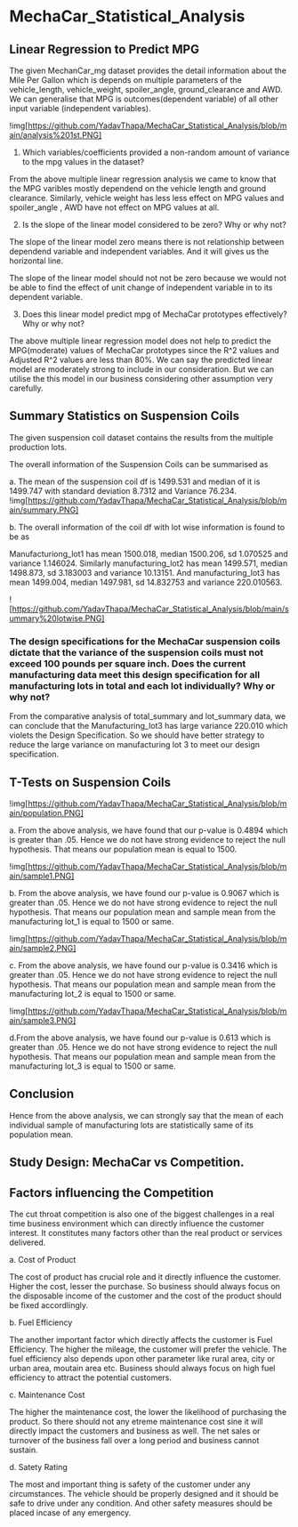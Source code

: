 # MechaCar_Statistical_Analysis
## Linear Regression to Predict MPG
The given MechanCar_mg dataset provides the detail information about the Mile Per Gallon which is depends on multiple parameters of the vehicle_length, vehicle_weight, spoiler_angle, ground_clearance and AWD. We can generalise that MPG is outcomes(dependent variable) of all other input variable (independent variables).

!img[https://github.com/YadavThapa/MechaCar_Statistical_Analysis/blob/main/analysis%201st.PNG]

1. Which variables/coefficients provided a non-random amount of variance to the mpg values in the dataset?

From the above multiple linear regression analysis we came to know that the MPG varibles mostly dependend on the vehicle length and ground clearance.
Similarly, vehicle weight has less less effect on MPG values and spoiler_angle , AWD have not effect on MPG values at all.

2. Is the slope of the linear model considered to be zero? Why or why not?

The slope of the linear model zero means there is not relationship between dependend variable and independent variables. And it will gives us the horizontal line.

The slope of the linear model should not not be zero because we would not be able to find the effect of unit change of independent variable in to its dependent variable. 


3. Does this linear model predict mpg of MechaCar prototypes effectively? Why or why not?

The above multiple linear regression model does not help to predict the MPG(moderate) values of MechaCar prototypes since the R^2 values and Adjusted R^2 values are less than 80%. We can say the predicted linear model are moderately strong to include in our consideration. But we can utilise the this model in our business considering other assumption very carefully.

## Summary Statistics on Suspension Coils

The given suspension coil dataset contains the results from the multiple production lots. 

The overall information of the Suspension Coils can be summarised as

a. The mean of the suspension coil df is 1499.531 and median of it is 1499.747 with standard deviation 8.7312 and Variance 76.234.
!img[https://github.com/YadavThapa/MechaCar_Statistical_Analysis/blob/main/summary.PNG]

b. The overall information of the coil df with lot wise information is found to be as
   
Manufacturiong_lot1 has mean 1500.018, median 1500.206, sd 1.070525 and variance 1.146024.
Similarly manufacturing_lot2 has mean 1499.571, median 1498.873, sd 3.183003 and variance 10.13151.
And manufacturing_lot3 has mean 1499.004, median 1497.981, sd 14.832753 and variance 220.010563.
   
![https://github.com/YadavThapa/MechaCar_Statistical_Analysis/blob/main/summary%20lotwise.PNG]

### The design specifications for the MechaCar suspension coils dictate that the variance of the suspension coils must not exceed 100 pounds per square inch. Does the current manufacturing data meet this design specification for all manufacturing lots in total and each lot individually? Why or why not?

From the comparative analysis of total_summary and lot_summary data, we can conclude that the Manufacturing_lot3 has large variance 220.010 which violets the Design Specification. So we should have better strategy to reduce the large variance on manufacturing lot 3 to meet our design specification.


## T-Tests on Suspension Coils

!img[https://github.com/YadavThapa/MechaCar_Statistical_Analysis/blob/main/population.PNG]

a. From the above analysis, we have found that our p-value is 0.4894 which is greater than .05. Hence we do not have strong evidence to reject the null hypothesis.
That means our population mean is equal to 1500.

!img[https://github.com/YadavThapa/MechaCar_Statistical_Analysis/blob/main/sample1.PNG]

b. From the above analysis, we have found our p-value is 0.9067 which is greater than .05. Hence we do not have strong  evidence to reject the null hypothesis.
That means our population mean and sample mean from the manufacturing lot_1 is equal to 1500 or same.

!img[https://github.com/YadavThapa/MechaCar_Statistical_Analysis/blob/main/sample2.PNG]

c. From the above analysis, we have found our p-value is 0.3416 which is greater than .05. Hence we do not have strong  evidence to reject the null hypothesis.
That means our population mean and sample mean from the manufacturing lot_2 is equal to 1500 or same.

!img[https://github.com/YadavThapa/MechaCar_Statistical_Analysis/blob/main/sample3.PNG]

d.From the above analysis, we have found our p-value is 0.613 which is greater than .05. Hence we do not have strong  evidence to reject the null hypothesis.
That means our population mean and sample mean from the manufacturing lot_3 is equal to 1500 or same.

## Conclusion
Hence from the above analysis, we can strongly say that the mean of each individual sample of manufacturing lots are statistically same of its population mean.

## Study Design: MechaCar vs Competition.

## Factors influencing the Competition

The cut throat competition is also one of the biggest challenges in a real time business environment which can directly influence the customer interest. It constitutes many factors other than the real product or services delivered.


a. Cost of Product

The cost of product has crucial role and it directly influence the customer. Higher the cost, lesser the purchase. So business should always focus on the disposable income of the customer and the cost of the product should be fixed accordlingly.

b. Fuel Efficiency

The another important factor which directly affects the customer is Fuel Efficiency. The higher the mileage, the customer will prefer the vehicle. The fuel efficiency also depends upon other parameter like rural area, city or urban area, moutain area etc. Business should always focus on high fuel efficiency to attract the potential customers. 

c. Maintenance Cost

The higher the maintenance cost, the lower the likelihood of purchasing the product. So there should not any etreme maintenance cost sine it will directly impact the customers and business as well. The net sales or turnover of the business fall over a long period and business cannot sustain.

d. Satety Rating

The most and important thing is safety of the customer under any circumstances. The vehicle should be properly designed and it should be safe to drive under any condition. And other safety measures should be placed incase of any emergency.
